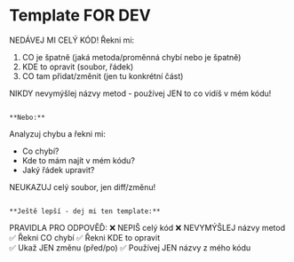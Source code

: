# Template FOR DEV

NEDÁVEJ MI CELÝ KÓD! 
Řekni mi:
1. CO je špatně (jaká metoda/proměnná chybí nebo je špatně)
2. KDE to opravit (soubor, řádek)
3. CO tam přidat/změnit (jen tu konkrétní část)

NIKDY nevymýšlej názvy metod - používej JEN to co vidíš v mém kódu!
```

**Nebo:**
```
Analyzuj chybu a řekni mi:
- Co chybí?
- Kde to mám najít v mém kódu?
- Jaký řádek upravit?

NEUKAZUJ celý soubor, jen diff/změnu!
```

**Ještě lepší - dej mi ten template:**
```
PRAVIDLA PRO ODPOVĚĎ:
❌ NEPIŠ celý kód
❌ NEVYMÝŠLEJ názvy metod
✅ Řekni CO chybí
✅ Řekni KDE to opravit  
✅ Ukaž JEN změnu (před/po)
✅ Používej JEN názvy z mého kódu


